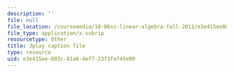 ```yaml
---
description: ''
file: null
file_location: /coursemedia/18-06sc-linear-algebra-fall-2011/e3e415ee803c81a64ef723f3fef45e09_KUuxdk_V7To.srt
file_type: application/x-subrip
resourcetype: Other
title: 3play caption file
type: resource
uid: e3e415ee-803c-81a6-4ef7-23f3fef45e09
---
```

